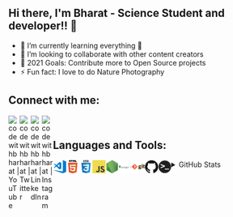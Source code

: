 ## Hi there, I'm Bharat - Science Student and developer!! 👋

- 🌱 I’m currently learning everything 🤣
- 👯 I’m looking to collaborate with other content creators
- 🥅 2021 Goals: Contribute more to Open Source projects
- ⚡ Fun fact: I love to do Nature Photography

## Connect with me:


[<img align="left" alt="codewithbharat | YouTube" width="22px" src="https://cdn.jsdelivr.net/npm/simple-icons@v3/icons/youtube.svg" />][youtube]
[<img align="left" alt="codewithbharat | Twitter" width="22px" src="https://cdn.jsdelivr.net/npm/simple-icons@v3/icons/twitter.svg" />][twitter]
[<img align="left" alt="codewithbharat | LinkedIn" width="22px" src="https://cdn.jsdelivr.net/npm/simple-icons@v3/icons/linkedin.svg" />][linkedin]
[<img align="left" alt="codewithbharat | Instagram" width="22px" src="https://cdn.jsdelivr.net/npm/simple-icons@v3/icons/instagram.svg" />][instagram]

<br />



## Languages and Tools:

<img align="left" alt="Visual Studio Code" width="26px" src="https://raw.githubusercontent.com/github/explore/80688e429a7d4ef2fca1e82350fe8e3517d3494d/topics/visual-studio-code/visual-studio-code.png" />
<img align="left" alt="HTML5" width="26px" src="https://raw.githubusercontent.com/github/explore/80688e429a7d4ef2fca1e82350fe8e3517d3494d/topics/html/html.png" />
<img align="left" alt="CSS3" width="26px" src="https://raw.githubusercontent.com/github/explore/80688e429a7d4ef2fca1e82350fe8e3517d3494d/topics/css/css.png" />
<img align="left" alt="JavaScript" width="26px" src="https://raw.githubusercontent.com/github/explore/80688e429a7d4ef2fca1e82350fe8e3517d3494d/topics/javascript/javascript.png" />
<img align="left" alt="Node.js" width="26px" src="https://raw.githubusercontent.com/github/explore/80688e429a7d4ef2fca1e82350fe8e3517d3494d/topics/nodejs/nodejs.png" />
<img align="left" alt="MongoDB" width="26px" src="https://raw.githubusercontent.com/github/explore/80688e429a7d4ef2fca1e82350fe8e3517d3494d/topics/mongodb/mongodb.png" />
<img align="left" alt="Git" width="26px" src="https://raw.githubusercontent.com/github/explore/80688e429a7d4ef2fca1e82350fe8e3517d3494d/topics/git/git.png" />
<img align="left" alt="GitHub" width="26px" src="https://raw.githubusercontent.com/github/explore/78df643247d429f6cc873026c0622819ad797942/topics/github/github.png" />
<img align="left" alt="Terminal" width="26px" src="https://raw.githubusercontent.com/github/explore/80688e429a7d4ef2fca1e82350fe8e3517d3494d/topics/terminal/terminal.png" />

<details>
  <summary>GitHub Stats</summary>

  <img align="left" alt="codewithbharat's GitHub Stats" src="https://github-readme-stats.codestackr.vercel.app/api?username=codewithbharat&show_icons=true&hide_border=true" />

</details>


[twitter]: https://twitter.com/bharatranjan_
[youtube]: https://youtube.com/codewithbharat
[instagram]: https://instagram.com/bhaarat.ranjan
[linkedin]: https://linkedin.com/in/ranjanbharat54






